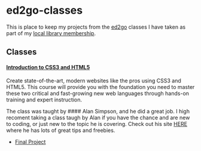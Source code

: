 # ed2go-classes
This is place to keep my projects from the [ed2go](https://www.ed2go.com/) classes I have taken as part of my [local library membership](https://calgarylibrary.ca/).

## Classes

#### [Introduction to CSS3 and HTML5](https://www.ed2go.com/courses/computer-science/programming/ilc/css-and-xhtml-introduction)
Create state-of-the-art, modern websites like the pros using CSS3 and HTML5. This course will provide you with the foundation you need to master these two critical and fast-growing new web languages through hands-on training and expert instruction. 

The class was taught by #### Alan Simpson, and he did a great job. I high recoment taking a class taugh by Alan if you have the chance and are new to coding, or just new to the topic he is covering. Check out his site [HERE](https://alansimpson.me/) where he has lots of great tips and freebies.  

* [Final Project](https://thebimsider.github.io/scrimba-weekly-challenges/Word-Count/V1/)  
